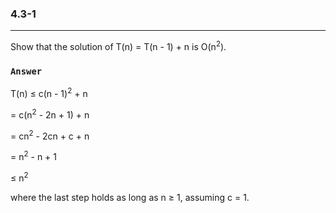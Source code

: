 ### 4.3-1
***
Show that the solution of T(n) = T(n - 1) + n is O(n<sup>2</sup>).

### `Answer`

T(n) ≤ c(n - 1)<sup>2</sup> + n

= c(n<sup>2</sup> - 2n + 1) + n
   
= cn<sup>2</sup> - 2cn + c + n
    
= n<sup>2</sup> - n + 1

≤ n<sup>2</sup>
     
where the last step holds as long as n ≥ 1, assuming c = 1.
